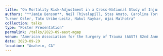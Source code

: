 ```yaml
---
title: "On Mortality Risk-Adjustment in a Cross-National Study of Injured Patients in the U.S. And India"
authors: "**Jamie Benson**, Neil Thivalapill, Stas Amato, Carolina Torres, David Hosmer, 
Turner Osler, Tato Uribe-Leitz, Nakul Raykar, Ajai Malhotra"
collection: talks
type: "Poster Presentation"
permalink: /talks/2023-09-aast-mgap
venue: "American Association for the Surgery of Trauma (AAST) 82nd Annual Meeting"
date: 2023-09-20
location: "Anaheim, CA"
---
```

